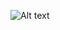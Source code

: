 ![Alt text](https://user-images.githubusercontent.com/32045517/260663769-0679be84-9339-49d1-be80-1a42cff143ba.png 'Comparison Page')
